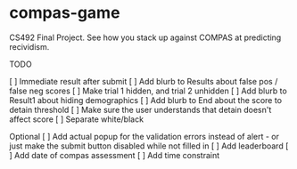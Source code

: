 # compas-game
CS492 Final Project. See how you stack up against COMPAS at predicting recividism.

TODO

[ ] Immediate result after submit
[ ] Add blurb to Results about false pos / false neg scores
[ ] Make trial 1 hidden, and trial 2 unhidden
[ ] Add blurb to Result1 about hiding demographics
[ ] Add blurb to End about the score to detain threshold
[ ] Make sure the user understands that detain doesn't affect score
[ ] Separate white/black

Optional
[ ] Add actual popup for the validation errors instead of alert
     - or just make the submit button disabled while not filled in
[ ] Add leaderboard
[ ] Add date of compas assessment
[ ] Add time constraint

